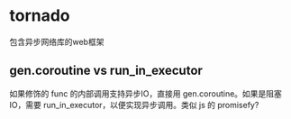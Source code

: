 # tornado

包含异步网络库的web框架

## gen.coroutine vs run_in_executor

如果修饰的 func 的内部调用支持异步IO，直接用 gen.coroutine。如果是阻塞IO，需要 run_in_executor，以便实现异步调用。类似 js 的 promisefy?
